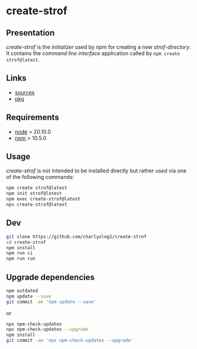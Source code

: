 create-strof
============


Presentation
------------

*create-strof* is the *initializer* used by *npm* for creating a new *strof-directory*. It contains the *command line interface* application called by `npm create strof@latest`.


Links
-----

- [sources](https://github.com/charlyoleg2/strof_mono)
- [pkg](https://www.npmjs.com/package/create-strof)


Requirements
------------

- [node](https://nodejs.org) > 20.10.0
- [npm](https://docs.npmjs.com/cli) > 10.5.0


Usage
-----

*create-strof* is not intended to be installed directly but rather used via one of the following commands:

```bash
npm create strof@latest
npm init strof@latest
npm exec create-strof@latest
npx create-strof@latest
```

Dev
---

```bash
git clone https://github.com/charlyoleg2/create-strof
cd create-strof
npm install
npm run ci
npm run run
```

Upgrade dependencies
--------------------

```bash
npm outdated
npm update --save
git commit -am 'npm update --save'
```
or
```bash
npx npm-check-updates
npx npm-check-updates --upgrade
npm install
git commit -am 'npx npm-check-updates --upgrade'
```


